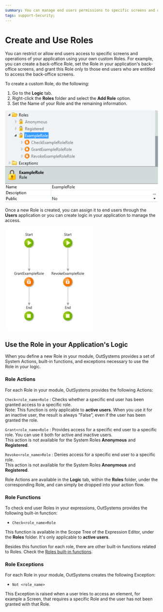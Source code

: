 ```yaml
---
summary: You can manage end users permissions to specific screens and operations of your application using your own custom Roles.
tags: support-Security; 
---
```


# Create and Use Roles

You can restrict or allow end users access to specific screens and operations of your application using your own custom Roles. For example, you can create a back-office Role, set the Role in your application's back-office screens, and grant this Role only to those end users who are entitled to access the back-office screens.

To create a custom Role, do the following:

1. Go to the **Logic** tab. 
1. Right-click the **Roles** folder and select the **Add Role** option. 
1. Set the Name of your Role and the remaining information. 

![Roles_example](images/roles_example.png)

Once a new Role is created, you can assign it to end users through the **Users** application or you can create logic in your application to manage the access.

![Grant_Revoke_Role](images/grant_revoke_role.png)

## Use the Role in your Application's Logic

When you define a new Role in your module, OutSystems provides a set of System Actions, built-in functions, and exceptions necessary to use the Role in your logic.

### Role Actions

For each Role in your module, OutSystems provides the following Actions:

`Check<role_name>Role`
:   Checks whether a specific end user has been granted access to a specific role.  
    Note: This function is only applicable to **active users**. When you use it for an inactive user, the result is always "False", even if the user has been granted the role.

`Grant<role_name>Role`
:   Provides access for a specific end user to a specific role. You can use it both for active and inactive users.  
    This action is not available for the System Roles **Anonymous** and **Registered**.

`Revoke<role_name>Role`
:   Denies access for a specific end user to a specific role.  
    This action is not available for the System Roles **Anonymous** and **Registered**. 

Role Actions are available in the **Logic** tab, within the **Roles** folder, under the corresponding Role, and can simply be dropped into your action flow.

### Role Functions

To check end user Roles in your expressions, OutSystems provides the following built-in function:

* `Check<role_name>Role` 

This function is available in the Scope Tree of the Expression Editor, under the **Roles** folder. It's only applicable to **active users**.

Besides this function for each role, there are other built-in functions related to Roles. Check the [Roles built-in functions](../../../ref/lang/auto/builtinfunction.Roles.final.md).

### Role Exceptions

For each Role in your module, OutSystems creates the following Exception:

* `Not <role_name>`

This Exception is raised when a user tries to access an element, for example a Screen, that requires a specific Role and the user has not been granted with that Role.
